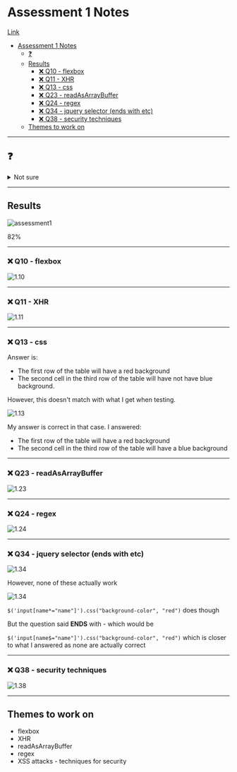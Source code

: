 # Assessment 1 Notes

[Link](https://docs.google.com/forms/d/e/1FAIpQLSfvthkRSKKGWKTq84Q-xWpkdVVmVS5J-vbhM7asXkit29Wdqg/viewform)

- [Assessment 1 Notes](#Assessment-1-Notes)
  - [❓](#%E2%9D%93)
  - [Results](#Results)
    - [❌ Q10 - flexbox](#%E2%9D%8C-Q10---flexbox)
    - [❌ Q11 - XHR](#%E2%9D%8C-Q11---XHR)
    - [❌ Q13 - css](#%E2%9D%8C-Q13---css)
    - [❌ Q23 - readAsArrayBuffer](#%E2%9D%8C-Q23---readAsArrayBuffer)
    - [❌ Q24 - regex](#%E2%9D%8C-Q24---regex)
    - [❌ Q34 - jquery selector (ends with etc)](#%E2%9D%8C-Q34---jquery-selector-ends-with-etc)
    - [❌ Q38 - security techniques](#%E2%9D%8C-Q38---security-techniques)
  - [Themes to work on](#Themes-to-work-on)

---

## ❓

<details><summary>Not sure</summary>

- 2
- 7
- 9 - nth is 1 based, eq is 0 based
- 10
- 17
- 24 - regex
- 26
- 29
- 32 - multiple possible answers (b and d) (I chose b)
- 34 - typo? `$("input[name$='name']").css('background-color', 'red')`
- 38
- 39
- 40 - typo? missing `()` at end of line 3???
  
</details>

---

## Results

![assessment1](../../images/assessment1-score.png)

82%

---

### ❌ Q10 - flexbox

![1.10](../../images/1-10.png)

---

### ❌ Q11 - XHR

![1.11](../../images/1-11.png)

---

### ❌ Q13 - css

Answer is:
- The first row of the table will have a red background
- The second cell in the third row of the table will have not have blue background.

However, this doesn't match with what I get when testing.

![1.13](../../images/1-13-testing.png)

My answer is correct in that case.  I answered:

- The first row of the table will have a red background
- The second cell in the third row of the table will have a blue background

---

### ❌ Q23 - readAsArrayBuffer

![1.23](../../images/1-23.png)

---

### ❌ Q24 - regex

![1.24](../../images/1-24.png)

---

### ❌ Q34 - jquery selector (ends with etc)

![1.34](../../images/1-34.png)

However, none of these actually work

![1.34](../../images/1-34-testing.png)

`$('input[name*="name"]').css("background-color", "red")` does though

But the question said **ENDS** with - which would be

`$('input[name$="name"]').css("background-color", "red")` which is closer to what I answered as none are actually correct

---

### ❌ Q38 - security techniques

![1.38](../../images/1-38.png)

---

## Themes to work on

- flexbox
- XHR
- readAsArrayBuffer
- regex
- XSS attacks - techniques for security
